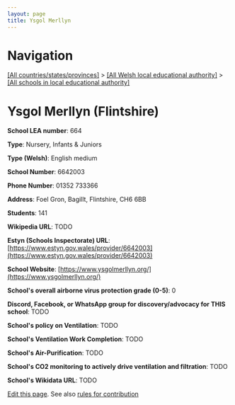 ```yaml
---
layout: page
title: Ysgol Merllyn
---
```

# Navigation

[[All countries/states/provinces]](../../..) > [[All Welsh local educational authority]](../..) > [[All schools in local educational authority]](..)

# Ysgol Merllyn (Flintshire)

**School LEA number**: 664

**Type**: Nursery, Infants & Juniors

**Type (Welsh)**: English medium

**School Number**: 6642003

**Phone Number**: 01352 733366

**Address**: Foel Gron, Bagillt, Flintshire, CH6 6BB

**Students**: 141

**Wikipedia URL**: TODO

**Estyn (Schools Inspectorate) URL**: [https://www.estyn.gov.wales/provider/6642003](https://www.estyn.gov.wales/provider/6642003)

**School Website**: [https://www.ysgolmerllyn.org/](https://www.ysgolmerllyn.org/)

**School's overall airborne virus protection grade (0-5)**: 0

**Discord, Facebook, or WhatsApp group for discovery/advocacy for THIS school**: TODO

**School's policy on Ventilation**: TODO

**School's Ventilation Work Completion**: TODO

**School's Air-Purification**: TODO

**School's CO2 monitoring to actively drive ventilation and filtration**: TODO

**School's Wikidata URL**: TODO




[Edit this page](https://github.com/VentilationProject/Wales/edit/prif/./Flintshire/Ysgol_Merllyn.md). See also [rules for contribution](../../../contribution-rules/)